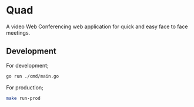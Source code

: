 # Quad
A video Web Conferencing web application for quick and easy face to face meetings.

## Development



For development;

```sh
go run ./cmd/main.go
```


For production;

```sh
make run-prod
```
